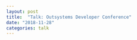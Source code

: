 ```yaml
---
layout: post
title:  "Talk: Outsystems Developer Conference"
date: "2018-11-28"
categories: talk
---
```



[redjotter]: https://www.redjotter.com/
[redjotter-twitter]: https://www.twitter.com/redjotter
